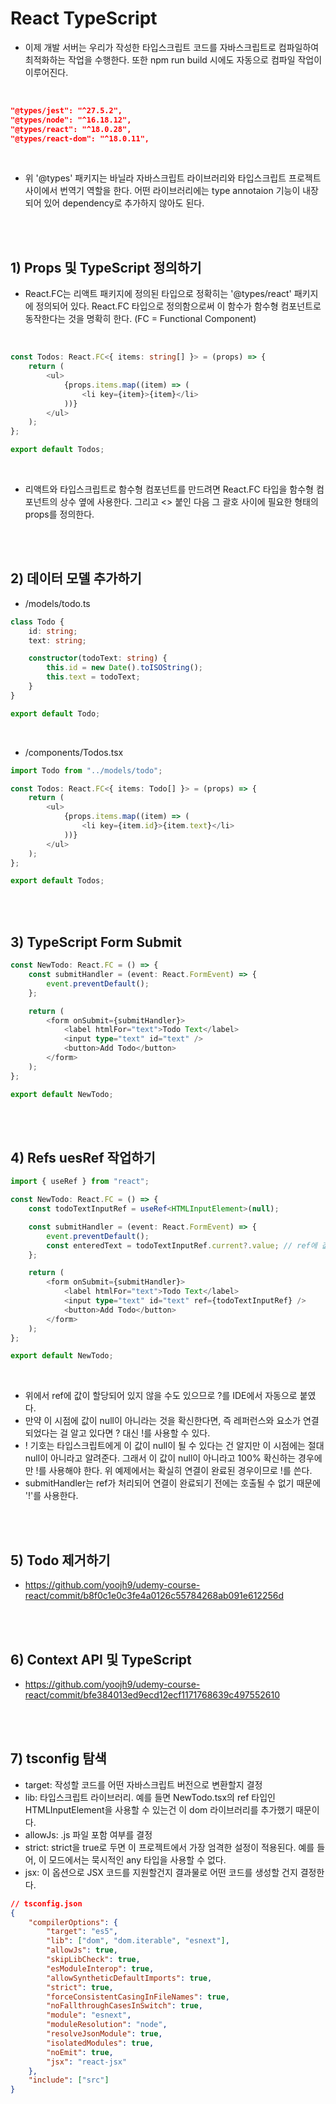 # React TypeScript

-   이제 개발 서버는 우리가 작성한 타입스크립트 코드를 자바스크립트로 컴파일하여 최적화하는 작업을 수행한다. 또한 npm run build 시에도 자동으로 컴파일 작업이 이루어진다.

<br>

```json
"@types/jest": "^27.5.2",
"@types/node": "^16.18.12",
"@types/react": "^18.0.28",
"@types/react-dom": "^18.0.11",
```

<br>

-   위 '@types' 패키지는 바닐라 자바스크립트 라이브러리와 타입스크립트 프로젝트 사이에서 번역기 역할을 한다. 어떤 라이브러리에는 type annotaion 기능이 내장되어 있어 dependency로 추가하지 않아도 된다.

<br><br>

## 1) Props 및 TypeScript 정의하기

-   React.FC는 리액트 패키지에 정의된 타입으로 정확히는 '@types/react' 패키지에 정의되어 있다. React.FC 타입으로 정의함으로써 이 함수가 함수형 컴포넌트로 동작한다는 것을 명확히 한다. (FC = Functional Component)

<br>

```typescript
const Todos: React.FC<{ items: string[] }> = (props) => {
    return (
        <ul>
            {props.items.map((item) => (
                <li key={item}>{item}</li>
            ))}
        </ul>
    );
};

export default Todos;
```

<br>

-   리액트와 타입스크립트로 함수형 컴포넌트를 만드려면 React.FC 타입을 함수형 컴포넌트의 상수 옆에 사용한다. 그리고 <> 붙인 다음 그 괄호 사이에 필요한 형태의
    props를 정의한다.

<br><br>

## 2) 데이터 모델 추가하기

-   \/models/todo.ts

```typescript
class Todo {
    id: string;
    text: string;

    constructor(todoText: string) {
        this.id = new Date().toISOString();
        this.text = todoText;
    }
}

export default Todo;
```

<br>

-   \/components/Todos.tsx

```typescript
import Todo from "../models/todo";

const Todos: React.FC<{ items: Todo[] }> = (props) => {
    return (
        <ul>
            {props.items.map((item) => (
                <li key={item.id}>{item.text}</li>
            ))}
        </ul>
    );
};

export default Todos;
```

<br><br>

## 3) TypeScript Form Submit

```typescript
const NewTodo: React.FC = () => {
    const submitHandler = (event: React.FormEvent) => {
        event.preventDefault();
    };

    return (
        <form onSubmit={submitHandler}>
            <label htmlFor="text">Todo Text</label>
            <input type="text" id="text" />
            <button>Add Todo</button>
        </form>
    );
};

export default NewTodo;
```

<br><br>

## 4) Refs uesRef 작업하기

```typescript
import { useRef } from "react";

const NewTodo: React.FC = () => {
    const todoTextInputRef = useRef<HTMLInputElement>(null);

    const submitHandler = (event: React.FormEvent) => {
        event.preventDefault();
        const enteredText = todoTextInputRef.current?.value; // ref에 값이 할당되어 있지 않을 수도 있으므로 ? 붙음
    };

    return (
        <form onSubmit={submitHandler}>
            <label htmlFor="text">Todo Text</label>
            <input type="text" id="text" ref={todoTextInputRef} />
            <button>Add Todo</button>
        </form>
    );
};

export default NewTodo;
```

<br>

-   위에서 ref에 값이 할당되어 있지 않을 수도 있으므로 ?를 IDE에서 자동으로 붙였다.
-   만약 이 시점에 값이 null이 아니라는 것을 확신한다면, 즉 레퍼런스와 요소가 연결되었다는 걸 알고 있다면 ? 대신 !를 사용할 수 있다.
-   ! 기호는 타입스크립트에게 이 값이 null이 될 수 있다는 건 알지만 이 시점에는 절대 null이 아니라고 알려준다. 그래서 이 값이 null이 아니라고 100% 확신하는 경우에만 !를 사용해야 한다. 위 예제에서는 확실히 연결이 완료된 경우이므로 !를 쓴다.
-   submitHandler는 ref가 처리되어 연결이 완료되기 전에는 호출될 수 없기 때문에 '!'를 사용한다.

<br><br>

## 5) Todo 제거하기

-   https://github.com/yoojh9/udemy-course-react/commit/b8f0c1e0c3fe4a0126c55784268ab091e612256d

<br><br>

## 6) Context API 및 TypeScript

-   https://github.com/yoojh9/udemy-course-react/commit/bfe384013ed9ecd12ecf1171768639c497552610

<br><br>

## 7) tsconfig 탐색

-   target: 작성할 코드를 어떤 자바스크립트 버전으로 변환할지 결정
-   lib: 타입스크립트 라이브러리. 예를 들면 NewTodo.tsx의 ref 타입인 HTMLInputElement을 사용할 수 있는건 이 dom 라이브러리를 추가했기 때문이다.
-   allowJs: .js 파일 포함 여부를 결정
-   strict: strict을 true로 두면 이 프로젝트에서 가장 엄격한 설정이 적용된다. 예를 들어, 이 모드에서는 묵시적인 any 타입을 사용할 수 없다.
-   jsx: 이 옵션으로 JSX 코드를 지원할건지 결과물로 어떤 코드를 생성할 건지 결정한다.
    <br>

```json
// tsconfig.json
{
    "compilerOptions": {
        "target": "es5",
        "lib": ["dom", "dom.iterable", "esnext"],
        "allowJs": true,
        "skipLibCheck": true,
        "esModuleInterop": true,
        "allowSyntheticDefaultImports": true,
        "strict": true,
        "forceConsistentCasingInFileNames": true,
        "noFallthroughCasesInSwitch": true,
        "module": "esnext",
        "moduleResolution": "node",
        "resolveJsonModule": true,
        "isolatedModules": true,
        "noEmit": true,
        "jsx": "react-jsx"
    },
    "include": ["src"]
}
```
